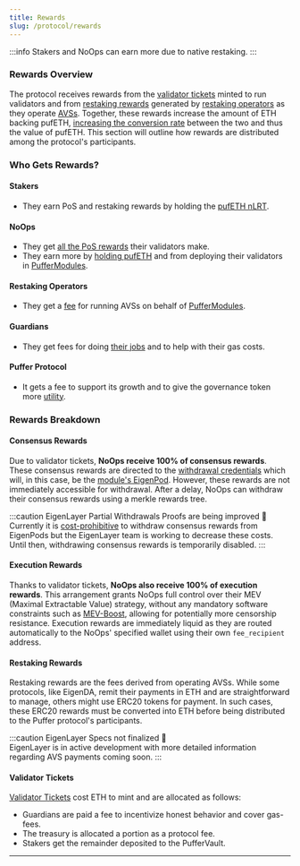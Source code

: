 ```yaml
---
title: Rewards
slug: /protocol/rewards
---
```


:::info
Stakers and NoOps can earn more due to native restaking.
:::

### Rewards Overview

The protocol receives rewards from the [validator tickets](/protocol/validator-tickets#what) minted to run validators and from [restaking rewards](/protocol/puffer-modules) generated by [restaking operators](/protocol/puffer-modules#restaking-operators) as they operate [AVSs](/reference/glossary#avs). Together, these rewards increase the amount of ETH backing pufETH, [increasing the conversion rate](/protocol/nlrt#how-pufeth-works) between the two and thus the value of pufETH. This section will outline how rewards are distributed among the protocol's participants.

### Who Gets Rewards?

#### **Stakers**

- They earn PoS and restaking rewards by holding the [pufETH nLRT](/protocol/nlrt).

#### **NoOps**

- They get [all the PoS rewards](/protocol/validator-tickets#noop-incentives) their validators make.
- They earn more by [holding pufETH](/protocol/overview#2%EF%B8%8F⃣-registering-a-noop-validator) and from deploying their validators in [PufferModules](/protocol/puffer-modules#joining-a-module-).

#### **Restaking Operators**

- They get a [fee](/protocol/overview#5%EF%B8%8F⃣-restaking-rewards) for running AVSs on behalf of [PufferModules](/protocol/puffer-modules#restaking-operators).

#### **Guardians**

- They get fees for doing [their jobs](/protocol/guardians#what-are-their-duties) and to help with their gas costs.

#### **Puffer Protocol**

- It gets a fee to support its growth and to give the governance token more [utility](/governance/mission).

### Rewards Breakdown

#### Consensus Rewards

Due to validator tickets, **NoOps receive 100% of consensus rewards**. These consensus rewards are directed to the [withdrawal credentials](/reference/glossary#withdrawal-credentials) which will, in this case, be the [module's EigenPod](/protocol/puffer-modules#puffer-modules-). However, these rewards are not immediately accessible for withdrawal. After a delay, NoOps can withdraw their consensus rewards using a merkle rewards tree.

:::caution EigenLayer Partial Withdrawals Proofs are being improved 🚧  
Currently it is [cost-prohibitive](https://docs.eigenlayer.xyz/eigenlayer/restaking-guides/restaking-user-guide/native-restaking/withdraw-from-eigenlayer/partial-withdrawals) to withdraw consensus rewards from EigenPods but the EigenLayer team is working to decrease these costs. Until then, withdrawing consensus rewards is temporarily disabled.
:::

#### Execution Rewards

Thanks to validator tickets, **NoOps also receive 100% of execution rewards**. This arrangement grants NoOps full control over their MEV (Maximal Extractable Value) strategy, without any mandatory software constraints such as [MEV-Boost](https://github.com/flashbots/mev-boost), allowing for potentially more censorship resistance. Execution rewards are immediately liquid as they are routed automatically to the NoOps' specified wallet using their own `fee_recipient` address.

#### Restaking Rewards

Restaking rewards are the fees derived from operating AVSs. While some protocols, like EigenDA, remit their payments in ETH and are straightforward to manage, others might use ERC20 tokens for payment. In such cases, these ERC20 rewards must be converted into ETH before being distributed to the Puffer protocol's participants.

:::caution EigenLayer Specs not finalized 🚧  
EigenLayer is in active development with more detailed information regarding AVS payments coming soon.
:::

#### **Validator Tickets**

[Validator Tickets](/protocol/validator-tickets) cost ETH to mint and are allocated as follows:

- Guardians are paid a fee to incentivize honest behavior and cover gas-fees.
- The treasury is allocated a portion as a protocol fee.
- Stakers get the remainder deposited to the PufferVault.

---
